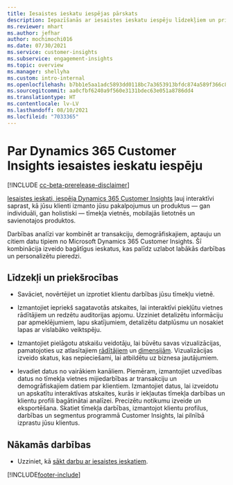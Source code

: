 ```yaml
---
title: Iesaistes ieskatu iespējas pārskats
description: Iepazīšanās ar iesaistes ieskatu iespēju līdzekļiem un priekšrocībām.
ms.reviewer: mhart
ms.author: jefhar
author: mochimochi016
ms.date: 07/30/2021
ms.service: customer-insights
ms.subservice: engagement-insights
ms.topic: overview
ms.manager: shellyha
ms.custom: intro-internal
ms.openlocfilehash: b7bb1e5aa1adc5893dd0118bc7a3653913bfdc874a589f366c8c37152bbfef4d
ms.sourcegitcommit: aa0cfbf6240a9f560e3131bdec63e051a8786dd4
ms.translationtype: HT
ms.contentlocale: lv-LV
ms.lasthandoff: 08/10/2021
ms.locfileid: "7033365"
---
```

# <a name="about-dynamics-365-customer-insights-engagement-insights-capability"></a>Par Dynamics 365 Customer Insights iesaistes ieskatu iespēju 

[!INCLUDE [cc-beta-prerelease-disclaimer](includes/cc-beta-prerelease-disclaimer.md)]

[Iesaistes ieskati, iespēja Dynamics 365 Customer Insights](https://dynamics.microsoft.com/ai/customer-insights/engagement-insights-capability/) ļauj interaktīvi saprast, kā jūsu klienti izmanto jūsu pakalpojumus un produktus — gan individuāli, gan holistiski — tīmekļa vietnēs, mobilajās lietotnēs un savienotajos produktos.

Darbības analīzi var kombinēt ar transakciju, demogrāfiskajiem, aptauju un citiem datu tipiem no Microsoft Dynamics 365 Customer Insights. Šī kombinācija izveido bagātīgus ieskatus, kas palīdz uzlabot labākās darbības un personalizētu pieredzi.

## <a name="features-and-benefits"></a>Līdzekļi un priekšrocības

- Savāciet, novērtējiet un izprotiet klientu darbības jūsu tīmekļu vietnē.

- Izmantojiet iepriekš sagatavotās atskaites, lai interaktīvi piekļūtu vietnes rādītājiem un redzētu auditorijas apjomu. Uzziniet detalizētu informāciju par apmeklējumiem, lapu skatījumiem, detalizētu datplūsmu un nosakiet lapas ar vislabāko veiktspēju.

- Izmantojiet pielāgotu atskaišu veidotāju, lai būvētu savas vizualizācijas, pamatojoties uz atlasītajiem [rādītājiem](glossary.md) un [dimensijām](glossary.md). Vizualizācijas izveido skatus, kas nepieciešami, lai atbildētu uz biznesa jautājumiem.

- Ievadiet datus no vairākiem kanāliem. Piemēram, izmantojiet uzvedības datus no tīmekļa vietnes mijiedarbības ar transakciju un demogrāfiskajiem datiem par klientiem. Izmantojiet datus, lai izveidotu un apskatītu interaktīvas atskaites, kurās ir iekļautas tīmekļa darbības un klientu profili bagātinātai analīzei. Precizētu notikumu izveide un eksportēšana. Skatiet tīmekļa darbības, izmantojot klientu profilus, darbības un segmentus programmā Customer Insights, lai pilnībā izprastu jūsu klientus.


## <a name="next-steps"></a>Nākamās darbības

- Uzziniet, kā [sākt darbu ar iesaistes ieskatiem](get-started.md).


[!INCLUDE[footer-include](../includes/footer-banner.md)]